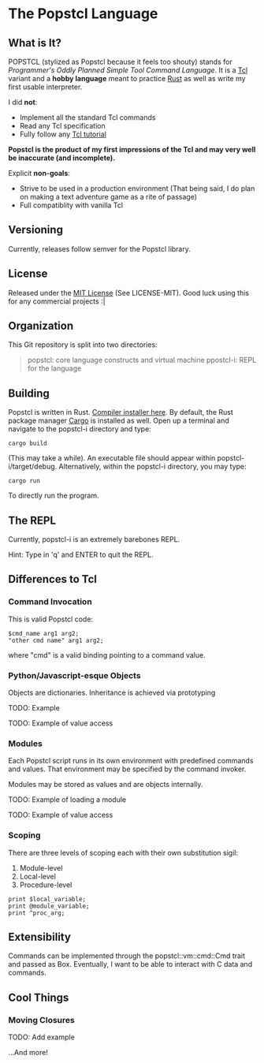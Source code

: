 # The Popstcl Language

## What is It?

POPSTCL (stylized as Popstcl because it feels too shouty) stands for *Programmer's Oddly Planned Simple Tool Command Language*. It is a [Tcl](https://www.tcl.tk/) variant and a **hobby language** meant to practice [Rust](https://www.rust-lang.org/en-US/) as well as write my first usable interpreter.

I did **not**:
* Implement all the standard Tcl commands
* Read any Tcl specification
* Fully follow any [Tcl tutorial](https://www.tcl.tk/doc/)

**Popstcl is the product of my first impressions of the Tcl and may very well be inaccurate (and incomplete).**

Explicit **non-goals**:
* Strive to be used in a production environment (That being said, I do plan on making a text adventure game as a rite of passage)
* Full compatiblity with vanilla Tcl

## Versioning
Currently, releases follow semver for the Popstcl library.

## License
Released under the [MIT License](https://opensource.org/licenses/MIT) (See LICENSE-MIT). Good luck using this for any commercial projects :|

## Organization
This Git repository is split into two directories:
> popstcl: core language constructs and virtual machine
> ppostcl-i: REPL for the language

## Building
Popstcl is written in Rust. [Compiler installer here](https://www.rust-lang.org/en-US/install.html). By default, the Rust package manager [Cargo](https://crates.io/install) is installed as well. Open up a terminal and navigate to the popstcl-i directory and type:

~~~
cargo build
~~~

(This may take a while). An executable file should appear within popstcl-i/target/debug. Alternatively, within the popstcl-i directory, you may type:

~~~
cargo run
~~~

To directly run the program.

## The REPL
Currently, popstcl-i is an extremely barebones REPL. 

Hint: Type in 'q' and ENTER to quit the REPL.

## Differences to Tcl

### Command Invocation
This is valid Popstcl code:
~~~~
$cmd_name arg1 arg2;
"other cmd name" arg1 arg2;
~~~~
where "cmd" is a valid binding pointing to a command value.

### Python/Javascript-esque Objects
Objects are dictionaries. Inheritance is achieved via prototyping

TODO: Example

TODO: Example of value access

### Modules
Each Popstcl script runs in its own environment with predefined commands and values. That environment may be specified by the command invoker.

Modules may be stored as values and are objects internally.

TODO: Example of loading a module

TODO: Example of value access

### Scoping
There are three levels of scoping each with their own substitution sigil:
1. Module-level 
2. Local-level
3. Procedure-level

~~~
print $local_variable;
print @module_variable;
print ^proc_arg;
~~~

## Extensibility

Commands can be implemented through the popstcl::vm::cmd::Cmd trait and passed as Box<Cmd>. Eventually, I want to be able to interact with C data and commands.

## Cool Things

### Moving Closures
TODO: Add example

...And more!
